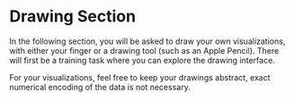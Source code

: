 
# Drawing Section

In the following section, you will be asked to draw your own visualizations, with either your finger or a drawing tool (such as an Apple Pencil). There will first be a training task where you can explore the drawing interface. 

For your visualizations, feel free to keep your drawings abstract, exact numerical encoding of the data is not necessary. 